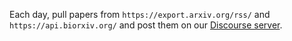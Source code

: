 Each day, pull papers from `https://export.arxiv.org/rss/` and `https://api.biorxiv.org/` and post them on our [Discourse server](https://discourse.mersenne.club).
